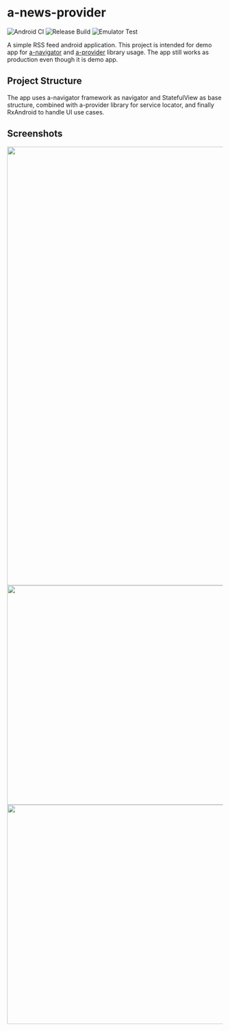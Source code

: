 # a-news-provider

![Android CI](https://github.com/rh-id/a-news-provider/actions/workflows/gradlew-build.yml/badge.svg)
![Release Build](https://github.com/rh-id/a-news-provider/actions/workflows/android-release.yml/badge.svg)
![Emulator Test](https://github.com/rh-id/a-news-provider/actions/workflows/android-emulator-test.yml/badge.svg)


A simple RSS feed android application.
This project is intended for demo app for [a-navigator](https://github.com/rh-id/a-navigator) and [a-provider](https://github.com/rh-id/a-provider) library usage.
The app still works as production even though it is demo app.

## Project Structure

The app uses a-navigator framework as navigator and StatefulView as base structure,
combined with a-provider library for service locator,
and finally RxAndroid to handle UI use cases.

## Screenshots
<img src="https://github.com/rh-id/a-news-provider/blob/master/fastlane/metadata/android/en-US/images/featureGraphic.png" width="1024"/>

<img src="https://github.com/rh-id/a-news-provider/blob/master/fastlane/metadata/android/en-US/images/phoneScreenshots/1.png" height="512"/>
<img src="https://github.com/rh-id/a-news-provider/blob/master/fastlane/metadata/android/en-US/images/phoneScreenshots/2.png" height="512"/>

